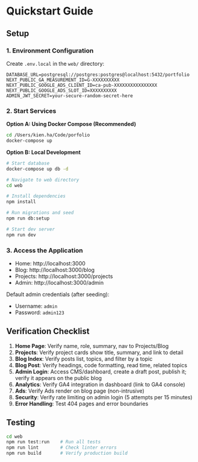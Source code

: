 # Quickstart Guide

## Setup

### 1. Environment Configuration

Create `.env.local` in the `web/` directory:

```env
DATABASE_URL=postgresql://postgres:postgres@localhost:5432/portfolio
NEXT_PUBLIC_GA_MEASUREMENT_ID=G-XXXXXXXXXX
NEXT_PUBLIC_GOOGLE_ADS_CLIENT_ID=ca-pub-XXXXXXXXXXXXXXXX
NEXT_PUBLIC_GOOGLE_ADS_SLOT_ID=XXXXXXXXXX
ADMIN_JWT_SECRET=your-secure-random-secret-here
```

### 2. Start Services

**Option A: Using Docker Compose (Recommended)**

```bash
cd /Users/kien.ha/Code/porfolio
docker-compose up
```

**Option B: Local Development**

```bash
# Start database
docker-compose up db -d

# Navigate to web directory
cd web

# Install dependencies
npm install

# Run migrations and seed
npm run db:setup

# Start dev server
npm run dev
```

### 3. Access the Application

- Home: http://localhost:3000
- Blog: http://localhost:3000/blog
- Projects: http://localhost:3000/projects
- Admin: http://localhost:3000/admin

Default admin credentials (after seeding):

- Username: `admin`
- Password: `admin123`

## Verification Checklist

1. **Home Page**: Verify name, role, summary, nav to Projects/Blog
2. **Projects**: Verify project cards show title, summary, and link to detail
3. **Blog Index**: Verify posts list, topics, and filter by a topic
4. **Blog Post**: Verify headings, code formatting, read time, related topics
5. **Admin Login**: Access CMS/dashboard, create a draft post, publish it; verify it appears on the public blog
6. **Analytics**: Verify GA4 integration in dashboard (link to GA4 console)
7. **Ads**: Verify Ads render on blog page (non-intrusive)
8. **Security**: Verify rate limiting on admin login (5 attempts per 15 minutes)
9. **Error Handling**: Test 404 pages and error boundaries

## Testing

```bash
cd web
npm run test:run    # Run all tests
npm run lint        # Check linter errors
npm run build       # Verify production build
```
